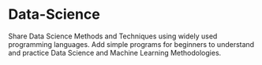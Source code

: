 # Data-Science
Share Data Science Methods and Techniques using widely used programming languages.
Add simple programs for beginners to understand and practice Data Science and Machine Learning Methodologies.
